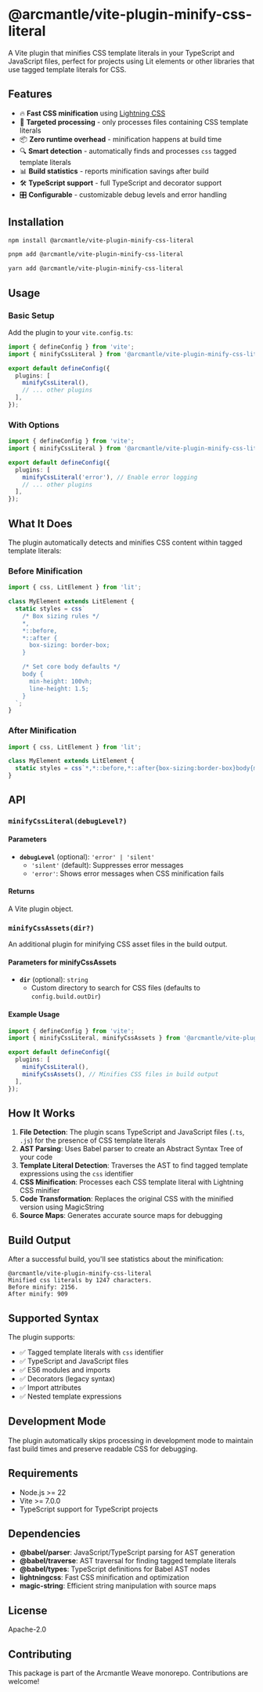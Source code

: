 # @arcmantle/vite-plugin-minify-css-literal

A Vite plugin that minifies CSS template literals in your TypeScript and JavaScript files, perfect for projects using Lit elements or other libraries that use tagged template literals for CSS.

## Features

- 🔥 **Fast CSS minification** using [Lightning CSS](https://lightningcss.dev/)
- 🎯 **Targeted processing** - only processes files containing CSS template literals
- 📦 **Zero runtime overhead** - minification happens at build time
- 🔍 **Smart detection** - automatically finds and processes `css` tagged template literals
- 📊 **Build statistics** - reports minification savings after build
- 🛠️ **TypeScript support** - full TypeScript and decorator support
- 🎛️ **Configurable** - customizable debug levels and error handling

## Installation

```bash
npm install @arcmantle/vite-plugin-minify-css-literal
```

```bash
pnpm add @arcmantle/vite-plugin-minify-css-literal
```

```bash
yarn add @arcmantle/vite-plugin-minify-css-literal
```

## Usage

### Basic Setup

Add the plugin to your `vite.config.ts`:

```typescript
import { defineConfig } from 'vite';
import { minifyCssLiteral } from '@arcmantle/vite-plugin-minify-css-literal';

export default defineConfig({
  plugins: [
    minifyCssLiteral(),
    // ... other plugins
  ],
});
```

### With Options

```typescript
import { defineConfig } from 'vite';
import { minifyCssLiteral } from '@arcmantle/vite-plugin-minify-css-literal';

export default defineConfig({
  plugins: [
    minifyCssLiteral('error'), // Enable error logging
    // ... other plugins
  ],
});
```

## What It Does

The plugin automatically detects and minifies CSS content within tagged template literals:

### Before Minification

```typescript
import { css, LitElement } from 'lit';

class MyElement extends LitElement {
  static styles = css`
    /* Box sizing rules */
    *,
    *::before,
    *::after {
      box-sizing: border-box;
    }

    /* Set core body defaults */
    body {
      min-height: 100vh;
      line-height: 1.5;
    }
  `;
}
```

### After Minification

```typescript
import { css, LitElement } from 'lit';

class MyElement extends LitElement {
  static styles = css`*,*::before,*::after{box-sizing:border-box}body{min-height:100vh;line-height:1.5}`;
}
```

## API

### `minifyCssLiteral(debugLevel?)`

#### Parameters

- **`debugLevel`** (optional): `'error' | 'silent'`
  - `'silent'` (default): Suppresses error messages
  - `'error'`: Shows error messages when CSS minification fails

#### Returns

A Vite plugin object.

### `minifyCssAssets(dir?)`

An additional plugin for minifying CSS asset files in the build output.

#### Parameters for minifyCssAssets

- **`dir`** (optional): `string`
  - Custom directory to search for CSS files (defaults to `config.build.outDir`)

#### Example Usage

```typescript
import { defineConfig } from 'vite';
import { minifyCssLiteral, minifyCssAssets } from '@arcmantle/vite-plugin-minify-css-literal';

export default defineConfig({
  plugins: [
    minifyCssLiteral(),
    minifyCssAssets(), // Minifies CSS files in build output
  ],
});
```

## How It Works

1. **File Detection**: The plugin scans TypeScript and JavaScript files (`.ts`, `.js`) for the presence of CSS template literals
2. **AST Parsing**: Uses Babel parser to create an Abstract Syntax Tree of your code
3. **Template Literal Detection**: Traverses the AST to find tagged template expressions using the `css` identifier
4. **CSS Minification**: Processes each CSS template literal with Lightning CSS minifier
5. **Code Transformation**: Replaces the original CSS with the minified version using MagicString
6. **Source Maps**: Generates accurate source maps for debugging

## Build Output

After a successful build, you'll see statistics about the minification:

```text
@arcmantle/vite-plugin-minify-css-literal
Minified css literals by 1247 characters.
Before minify: 2156.
After minify: 909
```

## Supported Syntax

The plugin supports:

- ✅ Tagged template literals with `css` identifier
- ✅ TypeScript and JavaScript files
- ✅ ES6 modules and imports
- ✅ Decorators (legacy syntax)
- ✅ Import attributes
- ✅ Nested template expressions

## Development Mode

The plugin automatically skips processing in development mode to maintain fast build times and preserve readable CSS for debugging.

## Requirements

- Node.js >= 22
- Vite >= 7.0.0
- TypeScript support for TypeScript projects

## Dependencies

- **@babel/parser**: JavaScript/TypeScript parsing for AST generation
- **@babel/traverse**: AST traversal for finding tagged template literals
- **@babel/types**: TypeScript definitions for Babel AST nodes
- **lightningcss**: Fast CSS minification and optimization
- **magic-string**: Efficient string manipulation with source maps

## License

Apache-2.0

## Contributing

This package is part of the Arcmantle Weave monorepo. Contributions are welcome!
